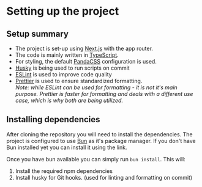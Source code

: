 # Setting up the project
## Setup summary
- The project is set-up using [Next.js](https://nextjs.org/) with the app router.
- The code is mainly written in [TypeScript](https://www.typescriptlang.org/).
- For styling, the default [PandaCSS](https://panda-css.com/) configuration is used.
- [Husky](https://typicode.github.io/husky/) is being used to run scripts on commit
- [ESLint](https://eslint.org/) is used to improve code quality
- [Prettier](https://prettier.io/) is used to ensure standardized formatting.  
  *Note: while ESLint can be used for formatting - it is not it's main purpose. Prettier is faster for formatting and deals with a different use case, which is why both are being utilized.*

## Installing dependencies
After cloning the repository you will need to install the dependencies. The project is configured to use [Bun](https://bun.sh/) as it's package manager. If you don't have Bun installed yet you can install it using the link.

Once you have bun available you can simply run `bun install`. This will:
1. Install the required npm dependencies
2. Install husky for Git hooks. (used for linting and formatting on commit)
